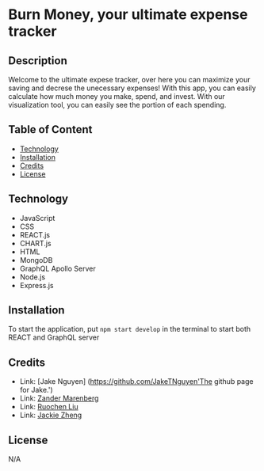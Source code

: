 # Burn Money, your ultimate expense tracker

## Description
Welcome to the ultimate expese tracker, over here you can maximize your saving and decrese the unecessary expenses! With this app, you can easily calculate how much money you make, spend, and invest. With our visualization tool, you can easily see the portion of each spending. 


## Table of Content 
- [Technology](#technologies)
- [Installation](#installation)
- [Credits](#credits)
- [License](#license)

## Technology
* JavaScript 
* CSS
* REACT.js
* CHART.js
* HTML
* MongoDB
* GraphQL Apollo Server
* Node.js
* Express.js

## Installation
To start the application, put ``` npm start develop ``` in the terminal to start both REACT and GraphQL server

## Credits
- Link: [Jake Nguyen] (https://github.com/JakeTNguyen'The github page for Jake.')
- Link: [Zander Marenberg]( https://github.com/Zander-M75 'The github page for Zander.')
- Link: [Ruochen Liu](https://github.com/mason66xue 'The github page for Ruochen.')
- Link: [Jackie Zheng]( https://github.com/jackiezheng1998 'The github page for Jackie.')

## License
N/A
